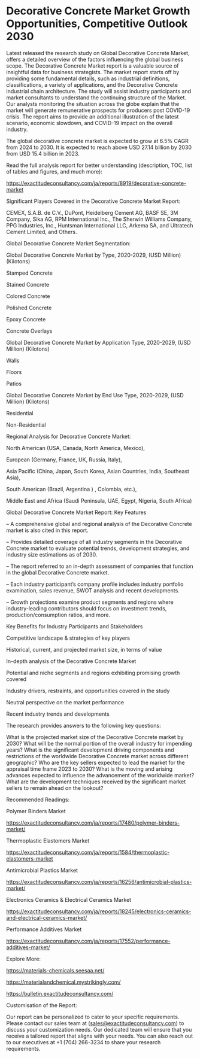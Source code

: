 # Decorative Concrete Market Growth Opportunities, Competitive Outlook 2030

Latest released the research study on Global Decorative Concrete Market, offers a detailed overview of the factors influencing the global business scope. The Decorative Concrete Market report is a valuable source of insightful data for business strategists. The market report starts off by providing some fundamental details, such as industrial definitions, classifications, a variety of applications, and the Decorative Concrete industrial chain architecture. The study will assist industry participants and market consultants to understand the continuing structure of the Market. Our analysts monitoring the situation across the globe explain that the market will generate remunerative prospects for producers post COVID-19 crisis. The report aims to provide an additional illustration of the latest scenario, economic slowdown, and COVID-19 impact on the overall industry.

The global decorative concrete market is expected to grow at 6.5% CAGR from 2024 to 2030. It is expected to reach above USD 27.14 billion by 2030 from USD 15.4 billion in 2023.

Read the full analysis report for better understanding (description, TOC, list of tables and figures, and much more):

https://exactitudeconsultancy.com/ja/reports/8919/decorative-concrete-market

Significant Players Covered in the Decorative Concrete Market Report:

CEMEX, S.A.B. de C.V., DuPont, Heidelberg Cement AG, BASF SE, 3M Company, Sika AG, RPM International Inc., The Sherwin Williams Company, PPG Industries, Inc., Huntsman International LLC, Arkema SA, and Ultratech Cement Limited, and Others.

Global Decorative Concrete Market Segmentation:

Global Decorative Concrete Market by Type, 2020-2029, (USD Million) (Kilotons)

Stamped Concrete

Stained Concrete

Colored Concrete

Polished Concrete

Epoxy Concrete

Concrete Overlays

Global Decorative Concrete Market by Application Type, 2020-2029, (USD Million) (Kilotons)

Walls

Floors

Patios

Global Decorative Concrete Market by End Use Type, 2020-2029, (USD Million) (Kilotons)

Residential

Non-Residential

Regional Analysis for Decorative Concrete Market:

North American (USA, Canada, North America, Mexico),

European (Germany, France, UK, Russia, Italy),

Asia Pacific (China, Japan, South Korea, Asian Countries, India, Southeast Asia),

South American (Brazil, Argentina ) , Colombia, etc.),

Middle East and Africa (Saudi Peninsula, UAE, Egypt, Nigeria, South Africa)

Global Decorative Concrete Market Report: Key Features

– A comprehensive global and regional analysis of the Decorative Concrete market is also cited in this report.

– Provides detailed coverage of all industry segments in the Decorative Concrete market to evaluate potential trends, development strategies, and industry size estimations as of 2030.

– The report referred to an in-depth assessment of companies that function in the global Decorative Concrete market.

– Each industry participant’s company profile includes industry portfolio examination, sales revenue, SWOT analysis and recent developments.

– Growth projections examine product segments and regions where industry-leading contributors should focus on investment trends, production/consumption ratios, and more.

Key Benefits for Industry Participants and Stakeholders

Competitive landscape & strategies of key players

Historical, current, and projected market size, in terms of value

In-depth analysis of the Decorative Concrete Market

Potential and niche segments and regions exhibiting promising growth covered

Industry drivers, restraints, and opportunities covered in the study

Neutral perspective on the market performance

Recent industry trends and developments

The research provides answers to the following key questions:

What is the projected market size of the Decorative Concrete market by 2030?
What will be the normal portion of the overall industry for impending years?
What is the significant development driving components and restrictions of the worldwide Decorative Concrete market across different geographic?
Who are the key sellers expected to lead the market for the appraisal time frame 2023 to 2030?
What is the moving and arising advances expected to influence the advancement of the worldwide market?
What are the development techniques received by the significant market sellers to remain ahead on the lookout?

Recommended Readings:

Polymer Binders Market

https://exactitudeconsultancy.com/ja/reports/17480/polymer-binders-market/

Thermoplastic Elastomers Market

https://exactitudeconsultancy.com/ja/reports/1584/thermoplastic-elastomers-market

Antimicrobial Plastics Market

https://exactitudeconsultancy.com/ja/reports/16256/antimicrobial-plastics-market/

Electronics Ceramics & Electrical Ceramics Market

https://exactitudeconsultancy.com/ja/reports/18245/electronics-ceramics-and-electrical-ceramics-market/

Performance Additives Market

https://exactitudeconsultancy.com/ja/reports/17552/performance-additives-market/

Explore More:

https://materials-chemicals.seesaa.net/

https://materialandchemical.mystrikingly.com/

https://bulletin.exactitudeconsultancy.com/

Customisation of the Report:

Our report can be personalized to cater to your specific requirements. Please contact our sales team at (sales@exactitudeconsultancy.com) to discuss your customization needs. Our dedicated team will ensure that you receive a tailored report that aligns with your needs. You can also reach out to our executives at +1 (704) 266-3234 to share your research requirements.
